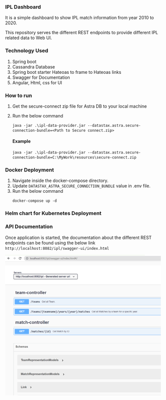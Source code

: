 ### IPL Dashboard ###
It is a simple dashboard to show IPL match information from year 2010 to 2020.

This repository serves the different REST endpoints to provide different IPL related data to Web UI.

### Technology Used ###
1. Spring boot
2. Cassandra Database
3. Spring boot starter Hateoas to frame to Hateoas links
4. Swagger for Documentation
5. Angular, Html, css for UI

### How to run ###
1. Get the secure-connect zip file for Astra DB to your local machine 
2. Run the below command

   ```
   java -jar .\ipl-data-provider.jar --datastax.astra.secure-connection-bundle=<Path to Secure connect.zip>
   ```
   
   #### Example ####
   ```
   java -jar .\ipl-data-provider.jar --datastax.astra.secure-connection-bundle=C:\MyWork\resources\secure-connect.zip

   ```  

### Docker Deployment ###
1. Navigate inside the docker-compose directory.
2. Update `DATASTAX_ASTRA_SECURE_CONNECTION_BUNDLE` value in .env file.
3. Run the below command
   ```
   docker-compose up -d
   ```

### Helm chart for Kubernetes Deployment ###
   
### API Documentation ###
Once application is started, the documentation about the different REST endpoints can be found using the below link
``
http://localhost:8082/ipl/swagger-ui/index.html
``

![img.png](Documentation.png)

